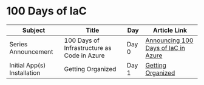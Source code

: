 # 100 Days of IaC

| Subject | Title | Day | Article Link |
|---------|-------|-----|---------------|
| Series Announcement | 100 Days of Infrastructure as Code in Azure | Day 0 | [Announcing 100 Days of IaC in Azure](https://github.com/starkfell/100DaysOfIaC/blob/master/articles/Day.0.Intro.md) |
| Initial App(s) Installation | Getting Organized | Day 1 | [Getting Organized](https://github.com/starkfell/100DaysOfIaC/blob/master/articles/day.1.getting.organized.md) |
